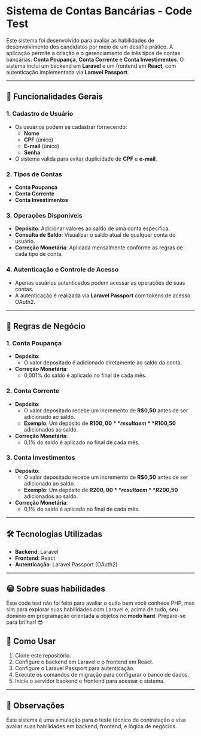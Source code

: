 # Sistema de Contas Bancárias - Code Test

Este sistema foi desenvolvido para avaliar as habilidades de desenvolvimento dos candidatos por meio de um desafio prático. A aplicação permite a criação e o gerenciamento de três tipos de contas bancárias: **Conta Poupança**, **Conta Corrente** e **Conta Investimentos**. O sistema inclui um backend em **Laravel** e um frontend em **React**, com autenticação implementada via **Laravel Passport**.

---

## 🚀 Funcionalidades Gerais

### 1. Cadastro de Usuário
- Os usuários podem se cadastrar fornecendo:
  - **Nome**
  - **CPF** (único)
  - **E-mail** (único)
  - **Senha**
- O sistema valida para evitar duplicidade de **CPF** e **e-mail**.

### 2. Tipos de Contas
- **Conta Poupança**
- **Conta Corrente**
- **Conta Investimentos**

### 3. Operações Disponíveis
- **Depósito**: Adicionar valores ao saldo de uma conta específica.
- **Consulta de Saldo**: Visualizar o saldo atual de qualquer conta do usuário.
- **Correção Monetária**: Aplicada mensalmente conforme as regras de cada tipo de conta.

### 4. Autenticação e Controle de Acesso
- Apenas usuários autenticados podem acessar as operações de suas contas.
- A autenticação é realizada via **Laravel Passport** com tokens de acesso OAuth2.

---

## 📜 Regras de Negócio

### 1. Conta Poupança
- **Depósito**:
  - O valor depositado é adicionado diretamente ao saldo da conta.
- **Correção Monetária**:
  - 0,001% do saldo é aplicado no final de cada mês.

### 2. Conta Corrente
- **Depósito**:
  - O valor depositado recebe um incremento de **R$0,50** antes de ser adicionado ao saldo.
  - **Exemplo**: Um depósito de **R$100,00** resulta em **R$100,50** adicionados ao saldo.
- **Correção Monetária**:
  - 0,1% do saldo é aplicado no final de cada mês.

### 3. Conta Investimentos
- **Depósito**:
  - O valor depositado recebe um incremento de **R$0,50** antes de ser adicionado ao saldo.
  - **Exemplo**: Um depósito de **R$200,00** resulta em **R$200,50** adicionados ao saldo.
- **Correção Monetária**:
  - 0,1% do saldo é aplicado no final de cada mês.

---

## 🛠️ Tecnologias Utilizadas
- **Backend**: Laravel
- **Frontend**: React
- **Autenticação**: Laravel Passport (OAuth2)

---

## 😁 Sobre suas habilidades
Este code test não foi feito para avaliar o quão bem você conhece PHP, mas sim para explorar suas habilidades com Laravel e, acima de tudo, seu domínio em programação orientada a objetos no **modo hard**. Prepare-se para brilhar! 😎

## 🏁 Como Usar
1. Clone este repositório.
2. Configure o backend em Laravel e o frontend em React.
3. Configure o Laravel Passport para autenticação.
4. Execute os comandos de migração para configurar o banco de dados.
5. Inicie o servidor backend e frontend para acessar o sistema.

---

## 📢 Observações
Este sistema é uma simulação para o teste técnico de contratação e visa avaliar suas habilidades em backend, frontend, e lógica de negócios.
